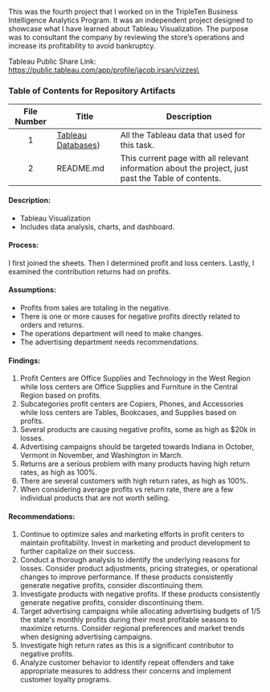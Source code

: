 This was the fourth project that I worked on in the TripleTen Business Intelligence Analytics Program. It was an independent project designed to showcase what I have learned about Tableau Visualization. The purpose was to consultant the company by reviewing the store’s operations and increase its profitability to avoid bankruptcy.

Tableau Public Share Link: https://public.tableau.com/app/profile/jacob.irsan/vizzes\
### Table of Contents for Repository Artifacts
| File Number | Title | Description |
| :-----------: | ----------- |----------- |
| 1 | [Tableau Databases](https://github.com/jacobirsan/README.md/tree/efc0a2977f772697dd10ad5a587196e6c0117b25/Superstore%20Data%20Visualization)) | All the Tableau data that used for this task. |
| 2 | README.md | This current page with all relevant information about the project, just past the Table of contents. |

#### Description:
- Tableau Visualization
- Includes data analysis, charts, and dashboard.

#### Process:
I first joined the sheets.
Then I determined profit and loss centers.
Lastly, I examined the contribution returns had on profits.

#### Assumptions:
- Profits from sales are totaling in the negative.	
- There is one or more causes for negative profits directly related to orders and returns.
- The operations department will need to make changes.
- The advertising department needs recommendations.

#### Findings:
1. Profit Centers are Office Supplies and Technology in the West Region while loss centers are Office Supplies and Furniture in the Central Region based on profits.
2. Subcategories profit centers are Copiers, Phones, and Accessories while loss centers are Tables, Bookcases, and Supplies based on profits.
3. Several products are causing negative profits, some as high as $20k in losses.
4. Advertising campaigns should be targeted towards Indiana in October, Vermont in November, and Washington in March.
5. Returns are a serious problem with many products having high return rates, as high as 100%.
6. There are several customers with high return rates, as high as 100%.
7. When considering average profits vs return rate, there are a few individual products that are not worth selling.

#### Recommendations:
1. Continue to optimize sales and marketing efforts in profit centers to maintain profitability. Invest in marketing and product development to further capitalize on their success.
2. Conduct a thorough analysis to identify the underlying reasons for losses. Consider product adjustments, pricing strategies, or operational changes to improve performance. If these products consistently generate negative profits, consider discontinuing them.
3. Investigate products with negative profits. If these products consistently generate negative profits, consider discontinuing them.
4. Target advertising campaigns while allocating advertising budgets of 1/5 the state's monthly profits during their most profitable seasons to maximize returns. Consider regional preferences and market trends when designing advertising campaigns.
5. Investigate high return rates as this is a significant contributor to negative profits.
6. Analyze customer behavior to identify repeat offenders and take appropriate measures to address their concerns and implement customer loyalty programs.

